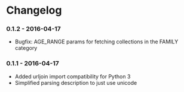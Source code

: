 # Changelog

### 0.1.2 - 2016-04-17

* Bugfix: AGE_RANGE params for fetching collections in the FAMILY category

### 0.1.1 - 2016-04-17

* Added urljoin import compatibility for Python 3
* Simplified parsing description to just use unicode
